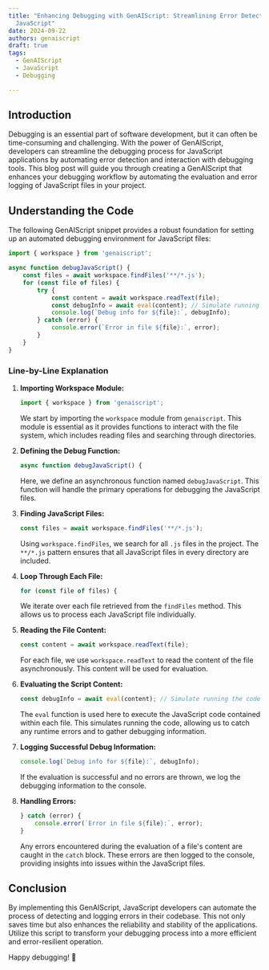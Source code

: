 ```yaml
---
title: "Enhancing Debugging with GenAIScript: Streamlining Error Detection in
  JavaScript"
date: 2024-09-22
authors: genaiscript
draft: true
tags:
  - GenAIScript
  - JavaScript
  - Debugging

---
```


## Introduction
Debugging is an essential part of software development, but it can often be time-consuming and challenging. With the power of GenAIScript, developers can streamline the debugging process for JavaScript applications by automating error detection and interaction with debugging tools. This blog post will guide you through creating a GenAIScript that enhances your debugging workflow by automating the evaluation and error logging of JavaScript files in your project.

## Understanding the Code

The following GenAIScript snippet provides a robust foundation for setting up an automated debugging environment for JavaScript files:

```javascript
import { workspace } from 'genaiscript';

async function debugJavaScript() {
    const files = await workspace.findFiles('**/*.js');
    for (const file of files) {
        try {
            const content = await workspace.readText(file);
            const debugInfo = await eval(content); // Simulate running the code
            console.log(`Debug info for ${file}:`, debugInfo);
        } catch (error) {
            console.error(`Error in file ${file}:`, error);
        }
    }
}
```

### Line-by-Line Explanation

1. **Importing Workspace Module:**
   ```javascript
   import { workspace } from 'genaiscript';
   ```
   We start by importing the `workspace` module from `genaiscript`. This module is essential as it provides functions to interact with the file system, which includes reading files and searching through directories.

2. **Defining the Debug Function:**
   ```javascript
   async function debugJavaScript() {
   ```
   Here, we define an asynchronous function named `debugJavaScript`. This function will handle the primary operations for debugging the JavaScript files.

3. **Finding JavaScript Files:**
   ```javascript
   const files = await workspace.findFiles('**/*.js');
   ```
   Using `workspace.findFiles`, we search for all `.js` files in the project. The `**/*.js` pattern ensures that all JavaScript files in every directory are included.

4. **Loop Through Each File:**
   ```javascript
   for (const file of files) {
   ```
   We iterate over each file retrieved from the `findFiles` method. This allows us to process each JavaScript file individually.

5. **Reading the File Content:**
   ```javascript
   const content = await workspace.readText(file);
   ```
   For each file, we use `workspace.readText` to read the content of the file asynchronously. This content will be used for evaluation.

6. **Evaluating the Script Content:**
   ```javascript
   const debugInfo = await eval(content); // Simulate running the code
   ```
   The `eval` function is used here to execute the JavaScript code contained within each file. This simulates running the code, allowing us to catch any runtime errors and to gather debugging information.

7. **Logging Successful Debug Information:**
   ```javascript
   console.log(`Debug info for ${file}:`, debugInfo);
   ```
   If the evaluation is successful and no errors are thrown, we log the debugging information to the console.

8. **Handling Errors:**
   ```javascript
   } catch (error) {
       console.error(`Error in file ${file}:`, error);
   }
   ```
   Any errors encountered during the evaluation of a file's content are caught in the `catch` block. These errors are then logged to the console, providing insights into issues within the JavaScript files.

## Conclusion

By implementing this GenAIScript, JavaScript developers can automate the process of detecting and logging errors in their codebase. This not only saves time but also enhances the reliability and stability of the applications. Utilize this script to transform your debugging process into a more efficient and error-resilient operation.

Happy debugging! 🚀